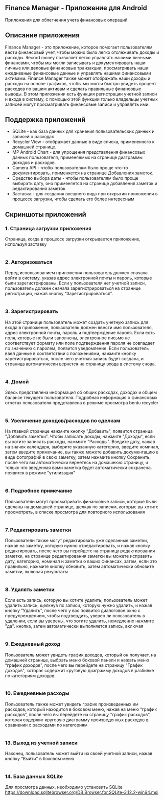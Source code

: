 ## Finance Manager - Приложение для Android
Приложения для облегчения учета финансовых операций

## Описание приложения
Finance Manager - это приложение, которое помогает пользователям вести финансовый учет, чтобы можно было легко отслеживать доходы и расходы. Record money позволяет легко управлять нашими личными финансами, чтобы мы могли записывать и документировать наши личные или деловые финансовые транзакции, просматривать наши ежедневные финансовые данные и управлять нашими финансовыми активами.
Finance Manager также может отображать наши доходы и расходы на основе графиков, чтобы мы могли быстро увидеть процент расходов по вашим активам и сделать правильные финансовые выводы. В этом приложении есть функция регистрации учетной записи и входа в систему, с помощью этой функции только владельцы учетных записей могут просматривать финансовые записи и управлять ими.


## Поддержка приложений
* SQLite - как база данных для хранения пользовательских данных и записей о расходах
* Recycler View - отображает данные в виде списка, примененного к домашней странице.
* MP Android Chart - для упрощения представления финансовых данных пользователя, применяемых на странице диаграммы доходов и расходов.
* Camera API - чтобы пользователям было проще что-то документировать, применяется на странице Добавления заметок.
* Средство выбора даты - чтобы пользователям было проще выбирать дату, оно применяется на странице добавления заметок и редактирования заметок.
* Заставка - для создания внешнего вида при открытии приложения в процессе загрузки, чтобы сделать его более интересным

## Скриншоты приложений
### 1. Страница загрузки приложения
Страница, когда в процессе загрузки открывается приложение, используя заставку <br><br>


### 2. Авторизоваться
Перед использованием приложения пользователь должен сначала войти в систему, указав адрес электронной почты и пароль, которые были зарегистрированы. Если у пользователя нет учетной записи, пользователь должен сначала зарегистрироваться на странице регистрации, нажав кнопку “Зарегистрироваться”. <br><br>


### 3. Зарегистрировать
На этой странице пользователь может создать учетную запись для входа в приложение, пользователь должен ввести имя пользователя, адрес электронной почты, пароль и подтверждение пароля. Если есть поля, которые не были заполнены, электронное письмо не соответствует формату или поле подтверждения пароля не совпадает по значению с паролем, появится уведомление. Если пользователь ввел данные в соответствии с положениями, нажмите кнопку зарегистрироваться, после чего учетная запись будет создана, и страница автоматически вернется на страницу входа в систему снова. <br><br>


### 4. Домой
Здесь представлена информация об общих расходах, доходах и общем балансе текущего пользователя. Подробная информация о финансовых отчетах пользователя представлена в режиме просмотра bentu recycler <br><br>


### 5. Увеличение доходов/расходов по сделкам
На главной странице нажмите кнопку "Добавить", появится страница "Добавить заметки". Чтобы записать доходы, нажмите "Доходы", если вы хотите записать расходы, нажмите "Расходы". Введите дату, нажав на значок календаря, выберите указанную категорию, введите номинал, затем введите примечание, вы также можете добавить документацию в виде фотографий в свою заметку, затем нажмите кнопку Сохранить, после чего вы автоматически вернетесь на домашнюю страницу, и только что введенная вами заметка будет автоматически сохранена. появится в режиме "утилизация" <br><br>


### 6. Подробное примечание
Пользователи могут просматривать финансовые записи, которые были сделаны на домашней странице, щелкая по записям, которые вы хотите просмотреть, в списке просмотра для повторного использования <br><br>


### 7. Редактировать заметки
Пользователи также могут редактировать уже сделанные заметки, нажав на заметку, которую нужно отредактировать, и нажав кнопку редактировать, после чего вы перейдете на страницу редактирования заметки, на странице редактирования заметки вы можете исправить дату, категорию, номинал и заметки о ваших финансах, затем, если это правильно, нажмите кнопку обновить, затем автоматически обновите заметки, включая результаты <br><br>


### 8. Удалять заметки
Если есть запись, которую вы хотите удалить, пользователь может удалить запись, щелкнув по записи, которую нужно удалить, и нажав кнопку "Удалить", после чего у вас появится диалоговое окно с предупреждением, чтобы подтвердить, уверен ли пользователь в удалении, если вы уверены, что хотите удалить, немедленно нажмите "да". кнопка, затем автоматически выполняется запись, включая  <br><br>


### 9. Ежедневный доход
Пользователь может увидеть график доходов, который он получает, на домашней странице, выбрать меню боковой панели и нажать меню “график доходов”, после чего вы перейдете на страницу "График доходов", которая содержит круговую диаграмму доходов в разбивке по категориям доходов. <br><br>


### 10. Ежедневные расходы
Пользователь также может увидеть график произведенных им расходов, который находится в боковом меню, нажав на меню “график расходов”, после чего вы перейдете на страницу "график расходов", которая содержит круговую диаграмму произведенных расходов в сравнении с расходами по категориям <br><br>


### 13. Выход из учетной записи
Наконец, пользователь может выйти из своей учетной записи, нажав кнопку “Выйти" в боковом меню <br><br>


### 14. База данных SQLite
Для просмотра данных, необходимо установить SQLite
https://download.sqlitebrowser.org/DB.Browser.for.SQLite-3.12.2-win64.msi







